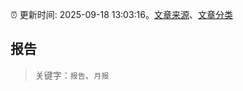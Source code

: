 :alarm_clock: 更新时间: 2025-09-18 13:03:16。[文章来源](/README.md)、[文章分类](/TAGS.md)

## 报告


> 关键字：`报告`、`月报`



